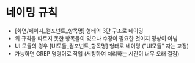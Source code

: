 # 네이밍 규칙

- [화면/페이지_컴포넌트_항목명] 형태의 3단 구조로 네이밍
- 위 규칙을 따르지 못한 항목들이 있으나 수정이 필요한 것이지 정상이 아님
- UI 모듈의 경우 [UI모듈_컴포넌트_항목명] 형태로 네이밍 ("UI모듈" 자는 고정)
- 가능하면 GREP 명령어로 작업 (서칭하여 처리하는 시간이 너무 오래 걸림)

